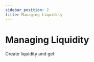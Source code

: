 ```yaml
---
sidebar_position: 2
title: Managing Liquidity
---
```


# Managing Liquidity

Create liquidity and get
